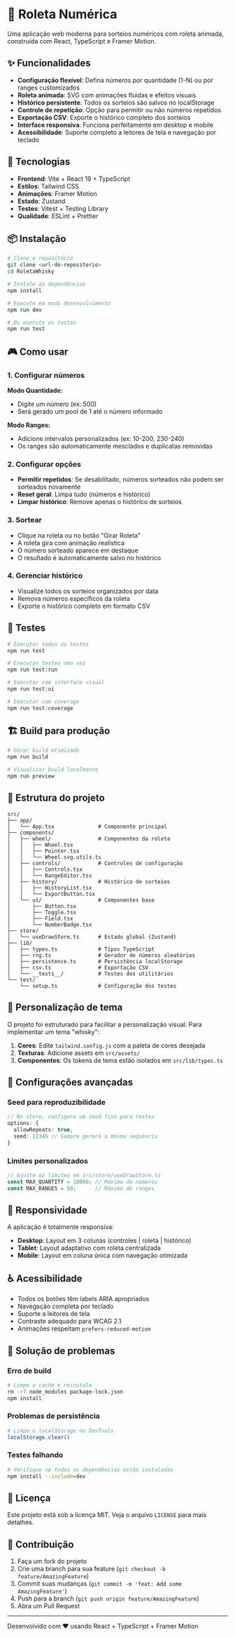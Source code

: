 # 🎰 Roleta Numérica

Uma aplicação web moderna para sorteios numéricos com roleta animada, construída com React, TypeScript e Framer Motion.

## ✨ Funcionalidades

- **Configuração flexível**: Defina números por quantidade (1-N) ou por ranges customizados
- **Roleta animada**: SVG com animações fluidas e efeitos visuais
- **Histórico persistente**: Todos os sorteios são salvos no localStorage
- **Controle de repetição**: Opção para permitir ou não números repetidos
- **Exportação CSV**: Exporte o histórico completo dos sorteios
- **Interface responsiva**: Funciona perfeitamente em desktop e mobile
- **Acessibilidade**: Suporte completo a leitores de tela e navegação por teclado

## 🚀 Tecnologias

- **Frontend**: Vite + React 19 + TypeScript
- **Estilos**: Tailwind CSS
- **Animações**: Framer Motion
- **Estado**: Zustand
- **Testes**: Vitest + Testing Library
- **Qualidade**: ESLint + Prettier

## 📦 Instalação

```bash
# Clone o repositório
git clone <url-do-repositorio>
cd RoletaWhisky

# Instale as dependências
npm install

# Execute em modo desenvolvimento
npm run dev

# Ou execute os testes
npm run test
```

## 🎮 Como usar

### 1. Configurar números

**Modo Quantidade:**
- Digite um número (ex: 500)
- Será gerado um pool de 1 até o número informado

**Modo Ranges:**
- Adicione intervalos personalizados (ex: 10-200, 230-240)
- Os ranges são automaticamente mesclados e duplicatas removidas

### 2. Configurar opções

- **Permitir repetidos**: Se desabilitado, números sorteados não podem ser sorteados novamente
- **Reset geral**: Limpa tudo (números e histórico)
- **Limpar histórico**: Remove apenas o histórico de sorteios

### 3. Sortear

- Clique na roleta ou no botão "Girar Roleta"
- A roleta gira com animação realística
- O número sorteado aparece em destaque
- O resultado é automaticamente salvo no histórico

### 4. Gerenciar histórico

- Visualize todos os sorteios organizados por data
- Remova números específicos da roleta
- Exporte o histórico completo em formato CSV

## 🧪 Testes

```bash
# Executar todos os testes
npm run test

# Executar testes uma vez
npm run test:run

# Executar com interface visual
npm run test:ui

# Executar com coverage
npm run test:coverage
```

## 🏗️ Build para produção

```bash
# Gerar build otimizado
npm run build

# Visualizar build localmente
npm run preview
```

## 📁 Estrutura do projeto

```
src/
├── app/
│   └── App.tsx              # Componente principal
├── components/
│   ├── wheel/               # Componentes da roleta
│   │   ├── Wheel.tsx
│   │   ├── Pointer.tsx
│   │   └── Wheel.svg.utils.ts
│   ├── controls/            # Controles de configuração
│   │   ├── Controls.tsx
│   │   └── RangeEditor.tsx
│   ├── history/             # Histórico de sorteios
│   │   ├── HistoryList.tsx
│   │   └── ExportButton.tsx
│   └── ui/                  # Componentes base
│       ├── Button.tsx
│       ├── Toggle.tsx
│       ├── Field.tsx
│       └── NumberBadge.tsx
├── store/
│   └── useDrawStore.ts      # Estado global (Zustand)
├── lib/
│   ├── types.ts             # Tipos TypeScript
│   ├── rng.ts               # Gerador de números aleatórios
│   ├── persistence.ts       # Persistência localStorage
│   ├── csv.ts               # Exportação CSV
│   └── __tests__/           # Testes dos utilitários
└── test/
    └── setup.ts             # Configuração dos testes
```

## 🎨 Personalização de tema

O projeto foi estruturado para facilitar a personalização visual. Para implementar um tema "whisky":

1. **Cores**: Edite `tailwind.config.js` com a paleta de cores desejada
2. **Texturas**: Adicione assets em `src/assets/` 
3. **Componentes**: Os tokens de tema estão isolados em `src/lib/types.ts`

## 🔧 Configurações avançadas

### Seed para reproduzibilidade

```typescript
// No store, configure um seed fixo para testes
options: {
  allowRepeats: true,
  seed: 12345 // Sempre gerará a mesma sequência
}
```

### Limites personalizados

```typescript
// Ajuste os limites em src/store/useDrawStore.ts
const MAX_QUANTITY = 10000; // Máximo de números
const MAX_RANGES = 50;      // Máximo de ranges
```

## 📱 Responsividade

A aplicação é totalmente responsiva:
- **Desktop**: Layout em 3 colunas (controles | roleta | histórico)
- **Tablet**: Layout adaptativo com roleta centralizada
- **Mobile**: Layout em coluna única com navegação otimizada

## ♿ Acessibilidade

- Todos os botões têm labels ARIA apropriados
- Navegação completa por teclado
- Suporte a leitores de tela
- Contraste adequado para WCAG 2.1
- Animações respeitam `prefers-reduced-motion`

## 🐛 Solução de problemas

### Erro de build
```bash
# Limpe o cache e reinstale
rm -rf node_modules package-lock.json
npm install
```

### Problemas de persistência
```bash
# Limpe o localStorage no DevTools
localStorage.clear()
```

### Testes falhando
```bash
# Verifique se todas as dependências estão instaladas
npm install --include=dev
```

## 📄 Licença

Este projeto está sob a licença MIT. Veja o arquivo `LICENSE` para mais detalhes.

## 🤝 Contribuição

1. Faça um fork do projeto
2. Crie uma branch para sua feature (`git checkout -b feature/AmazingFeature`)
3. Commit suas mudanças (`git commit -m 'feat: Add some AmazingFeature'`)
4. Push para a branch (`git push origin feature/AmazingFeature`)
5. Abra um Pull Request

---

Desenvolvido com ❤️ usando React + TypeScript + Framer Motion